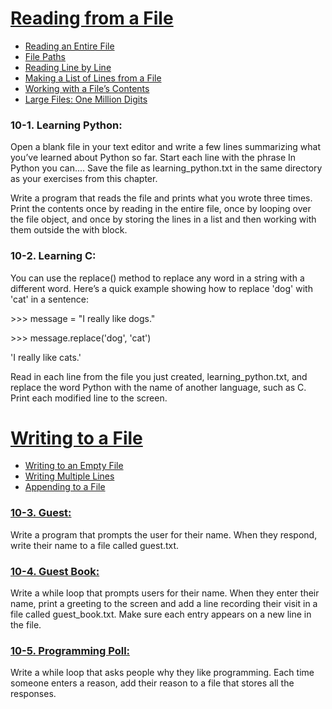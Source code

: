 # <a href="https://github.com/talhatallat/talhatallat/tree/main/Python%20Programming/Chapter%2010%20-%20Files%20and%20Exceptions/Reading%20from%20a%20File">Reading from a File<a/>
* <a href="https://github.com/talhatallat/talhatallat/blob/main/Python%20Programming/Chapter%2010%20-%20Files%20and%20Exceptions/Reading%20from%20a%20File/file_reader.py">Reading an Entire File<a/>
* <a href="https://github.com/talhatallat/talhatallat/blob/main/Python%20Programming/Chapter%2010%20-%20Files%20and%20Exceptions/Reading%20from%20a%20File/file_paths.py">File Paths<a/>
* <a href="https://github.com/talhatallat/talhatallat/blob/main/Python%20Programming/Chapter%2010%20-%20Files%20and%20Exceptions/Reading%20from%20a%20File/file_reader.py">Reading Line by Line<a/>
* <a href="https://github.com/talhatallat/talhatallat/blob/main/Python%20Programming/Chapter%2010%20-%20Files%20and%20Exceptions/Reading%20from%20a%20File/pi_string.py">Making a List of Lines from a File<a/>
* <a href="https://github.com/talhatallat/talhatallat/blob/main/Python%20Programming/Chapter%2010%20-%20Files%20and%20Exceptions/Reading%20from%20a%20File/pi_string.py">Working with a File’s Contents<a/>
* <a href="https://github.com/talhatallat/talhatallat/blob/main/Python%20Programming/Chapter%2010%20-%20Files%20and%20Exceptions/Reading%20from%20a%20File/pi_string.py">Large Files: One Million Digits<a/>
### 10-1. Learning Python: 
Open a blank file in your text editor and write a few lines summarizing what you’ve learned about Python so far. 
Start each line with the phrase In Python you can.... Save the file as learning_python.txt in the same directory as your exercises from this chapter. 

Write a program that reads the file and prints what you wrote three times. 
Print the contents once by reading in the entire file, once by looping over the file object, and once by storing the lines in a list and then working with them outside the with block.
### 10-2. Learning C: 
You can use the replace() method to replace any word in a string with a different word. Here’s a quick example showing how to replace 'dog' with 'cat' in a sentence:

<p>>>> message = "I really like dogs."<p/>

<p>>>> message.replace('dog', 'cat')<p/>

<p>'I really like cats.'<p/>

Read in each line from the file you just created, learning_python.txt, and replace the word Python with the name of another language, such as C. Print each modified line to the screen.

# <a href="https://github.com/talhatallat/talhatallat/tree/main/Python%20Programming/Chapter%2010%20-%20Files%20and%20Exceptions/Writing%20to%20a%20File">Writing to a File<a/>
* <a href="https://github.com/talhatallat/talhatallat/blob/main/Python%20Programming/Chapter%2010%20-%20Files%20and%20Exceptions/Writing%20to%20a%20File/write_message.py">Writing to an Empty File<a/>
* <a href="https://github.com/talhatallat/talhatallat/blob/main/Python%20Programming/Chapter%2010%20-%20Files%20and%20Exceptions/Writing%20to%20a%20File/write_message.py">Writing Multiple Lines<a/>
* <a href="https://github.com/talhatallat/talhatallat/blob/main/Python%20Programming/Chapter%2010%20-%20Files%20and%20Exceptions/Writing%20to%20a%20File/write_message.py">Appending to a File<a/>
### <a href="https://github.com/talhatallat/talhatallat/blob/main/Python%20Programming/Chapter%2010%20-%20Files%20and%20Exceptions/Writing%20to%20a%20File/writingAFile.py">10-3. Guest:<a/>
Write a program that prompts the user for their name. When they respond, write their name to a file called guest.txt.
### <a href="https://github.com/talhatallat/talhatallat/blob/main/Python%20Programming/Chapter%2010%20-%20Files%20and%20Exceptions/Writing%20to%20a%20File/writingAFile.py">10-4. Guest Book:<a/>
Write a while loop that prompts users for their name. When they enter their name, print a greeting to the screen and add a line recording their visit in a file called guest_book.txt. Make sure each entry appears on a new line in the file.
### <a href="https://github.com/talhatallat/talhatallat/blob/main/Python%20Programming/Chapter%2010%20-%20Files%20and%20Exceptions/Writing%20to%20a%20File/writingAFile.py">10-5. Programming Poll:<a/>
Write a while loop that asks people why they like programming. Each time someone enters a reason, add their reason to a file that stores all the responses.
